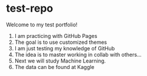 # test-repo

Welcome to my test portfolio!

1. I am practicing with GitHub Pages
2. The goal is to use customized themes
3. I am just testing my knowledge of GitHub
4. The idea is to master working in collab with others...
5. Next we will study Machine Learning.
6. The data can be found at Kaggle 

